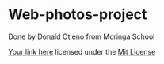 # Web-photos-project
Done by Donald Otieno from Moringa School

[Your link here](https://donal-d.github.io/Web-photos-project/)
licensed under the [Mit License](LICENSE)

